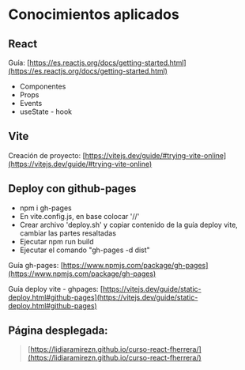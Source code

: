 # Conocimientos aplicados

## React
Guía: [https://es.reactjs.org/docs/getting-started.html](https://es.reactjs.org/docs/getting-started.html)

- Componentes
- Props
- Events
- useState - hook

## Vite
Creación de proyecto: [https://vitejs.dev/guide/#trying-vite-online](https://vitejs.dev/guide/#trying-vite-online)


## Deploy con github-pages
- npm i gh-pages
- En vite.config.js, en base colocar '/<REPO>/'
- Crear archivo 'deploy.sh' y copiar contenido de la guía deploy vite, cambiar las partes resaltadas
- Ejecutar npm run build
- Ejecutar el comando "gh-pages -d dist"

Guía gh-pages: [https://www.npmjs.com/package/gh-pages](https://www.npmjs.com/package/gh-pages) 

Guía deploy vite - ghpages: [https://vitejs.dev/guide/static-deploy.html#github-pages](https://vitejs.dev/guide/static-deploy.html#github-pages)

##  Página desplegada: 
>[https://lidiaramirezn.github.io/curso-react-fherrera/](https://lidiaramirezn.github.io/curso-react-fherrera/)
